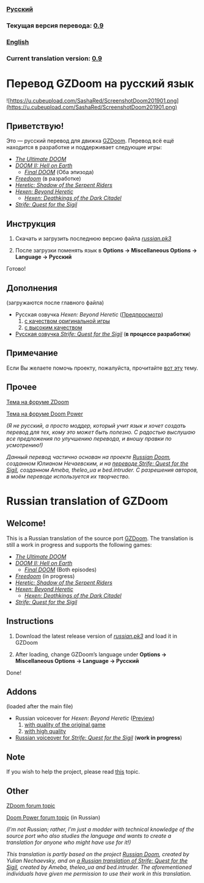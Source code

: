 ### [Русский](#перевод-gzdoom-на-русский-язык)
### Текущая версия перевода: [0.9](https://github.com/Nemrtvi/gzdoom-russian-translation/releases/tag/0.9)

### [English](#russian-translation-of-gzdoom)
### Current translation version: [0.9](https://github.com/Nemrtvi/gzdoom-russian-translation/releases/tag/0.9)

# Перевод GZDoom на русский язык
![https://u.cubeupload.com/SashaRed/ScreenshotDoom201901.png](https://u.cubeupload.com/SashaRed/ScreenshotDoom201901.png)

## Приветствую!

Это — русский перевод для движка [GZDoom](https://zdoom.org/index). Перевод всё ещё находится в разработке и поддерживает следующие игры:
- [*The Ultimate DOOM*](https://ru.wikipedia.org/wiki/Doom_(игра,_1993))
- [*DOOM II: Hell on Earth*](https://ru.wikipedia.org/wiki/Doom_II:_Hell_on_Earth)
	- [*Final DOOM*](https://ru.wikipedia.org/wiki/Final_Doom) (Оба эпизода)
- [*Freedoom*](https://freedoom.github.io/) (в разработке)
- [*Heretic: Shadow of the Serpent Riders*](https://ru.wikipedia.org/wiki/Heretic)
- [*Hexen: Beyond Heretic*](https://ru.wikipedia.org/wiki/Hexen)
	- [*Hexen: Deathkings of the Dark Citadel*](https://ru.wikipedia.org/wiki/Hexen#Deathkings_of_the_Dark_Citadel)
- [*Strife: Quest for the Sigil*](https://ru.wikipedia.org/wiki/Strife)

## Инструкция

1. Скачать и загрузить последнюю версию файла [*russian.pk3*](https://github.com/Nemrtvi/gzdoom-russian-translation/releases)

2. После загрузки поменять язык в **Options → Miscellaneous Options → Language → Русский**

Готово!

## Дополнения

(загружаются после главного файла)

- Русская озвучка *Hexen: Beyond Heretic* ([Предпросмотр](https://www.youtube.com/watch?v=X0qw1KC07LU))
	1. [с качеством оригинальной игры](https://www.dropbox.com/s/psieluqgootdwho/rus_hexen_voice.pk3?dl=1)
	2. [с высоким качеством](https://www.dropbox.com/s/46r5ugr6zidklqf/rus_hexen_voice_hq.pk3?dl=1)
- [Русская озвучка *Strife: Quest for the Sigil*](https://forum.zdoom.org/viewtopic.php?f=46&t=63476) (**в процессе разработки**)

## Примечание

Если Вы желаете помочь проекту, пожалуйста, прочитайте [вот эту](https://forum.zdoom.org/viewtopic.php?f=49&t=63737) тему.

## Прочее

[Тема на форуме ZDoom](https://forum.zdoom.org/viewtopic.php?f=19&t=58872)

[Тема на форуме Doom Power](https://i.iddqd.ru/viewtopic.php?t=1492)

*(Я не русский, а просто моддер, который учит язык и хочет создать перевод для тех, кому это может быть полезно. С радостью выслушаю все предложения по улучшению перевода, и вношу правки по усмотрению!)*

*Данный перевод частично основан на проекте [Russian Doom](https://github.com/JNechaevsky/russian-doom), созданном Юлианом Нечаевским, и на [переводе Strife: Quest for the Sigil](http://arc.iddqd.ru/14072015/viewtopic.php?t=5331), созданном Ameba, theleo\_ua и bed.intruder. С разрешения авторов, в моём переводе используется их творчество.*

# Russian translation of GZDoom

## Welcome!

This is a Russian translation of the source port [GZDoom](https://zdoom.org/index). The translation is still a work in progress and supports the following games:
- [*The Ultimate DOOM*](https://en.wikipedia.org/wiki/Doom_(1993_video_game))
- [*DOOM II: Hell on Earth*](https://en.wikipedia.org/wiki/Doom_II:_Hell_on_Earth)
	- [*Final DOOM*](https://en.wikipedia.org/wiki/Final_Doom) (Both episodes)
- [*Freedoom*](https://freedoom.github.io/) (in progress)
- [*Heretic: Shadow of the Serpent Riders*](https://en.wikipedia.org/wiki/Heretic)
- [*Hexen: Beyond Heretic*](https://en.wikipedia.org/wiki/Hexen)
	- [*Hexen: Deathkings of the Dark Citadel*](https://en.wikipedia.org/wiki/Hexen:_Beyond_Heretic#Deathkings_of_the_Dark_Citadel)
- [*Strife: Quest for the Sigil*](https://en.wikipedia.org/wiki/Strife_(1996_video_game))

## Instructions

1. Download the latest release version of [*russian.pk3*](https://github.com/Nemrtvi/gzdoom-russian-translation/releases) and load it in GZDoom

2. After loading, change GZDoom’s language under **Options → Miscellaneous Options → Language → Русский**

Done!

## Addons

(loaded after the main file)

- Russian voiceover for *Hexen: Beyond Heretic* ([Preview](https://www.youtube.com/watch?v=X0qw1KC07LU))
	1. [with quality of the original game](https://www.dropbox.com/s/psieluqgootdwho/rus_hexen_voice.pk3?dl=1)
	2. [with high quality](https://www.dropbox.com/s/46r5ugr6zidklqf/rus_hexen_voice_hq.pk3?dl=1)
- [Russian voiceover for *Strife: Quest for the Sigil*](https://forum.zdoom.org/viewtopic.php?f=46&t=63476) (**work in progress**)

## Note

If you wish to help the project, please read [this](https://forum.zdoom.org/viewtopic.php?f=49&t=63737) topic.

## Other

[ZDoom forum topic](https://forum.zdoom.org/viewtopic.php?f=19&t=58872)

[Doom Power forum topic](https://i.iddqd.ru/viewtopic.php?t=1492) (in Russian)

*(I’m not Russian; rather, I’m just a modder with technical knowledge of the source port who also studies the language and wants to create a translation for anyone who might have use for it!)*

*This translation is partly based on the project [Russian Doom](https://github.com/JNechaevsky/russian-doom), created by Yulian Nechaevsky, and on [a Russian translation of Strife: Quest for the Sigil](http://arc.iddqd.ru/14072015/viewtopic.php?t=5331), created by Ameba, theleo_ua and bed.intruder. The aforementioned individuals have given me permission to use their work in this translation.*
